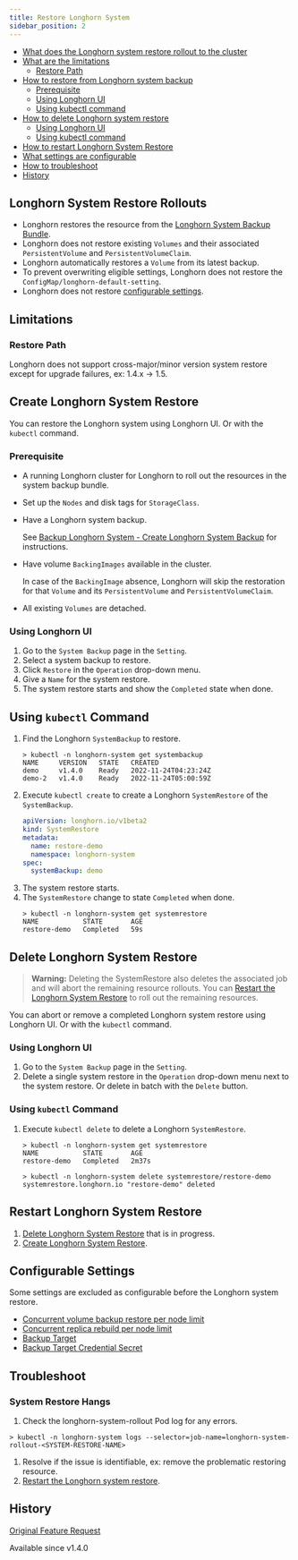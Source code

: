 ```yaml
---
title: Restore Longhorn System
sidebar_position: 2
---
```


- [What does the Longhorn system restore rollout to the cluster](#longhorn-system-restore-rollouts)
- [What are the limitations](#limitations)
    - [Restore Path](#restore-path)
- [How to restore from Longhorn system backup](#create-longhorn-system-restore)
    - [Prerequisite](#prerequisite)
    - [Using Longhorn UI](#using-longhorn-ui)
    - [Using kubectl command](#using-kubectl-command)
- [How to delete Longhorn system restore](#delete-longhorn-system-restore)
    - [Using Longhorn UI](#using-longhorn-ui-1)
    - [Using kubectl command](#using-kubectl-command-1)
- [How to restart Longhorn System Restore](#restart-longhorn-system-restore)
- [What settings are configurable](#configurable-settings)
- [How to troubleshoot](#troubleshoot)
- [History](#history)

## Longhorn System Restore Rollouts

- Longhorn restores the resource from the [Longhorn System Backup Bundle](./backup-longhorn-system#longhorn-system-backup-bundle).
- Longhorn does not restore existing `Volumes` and their associated `PersistentVolume` and `PersistentVolumeClaim`.
- Longhorn automatically restores a `Volume` from its latest backup.
- To prevent overwriting eligible settings, Longhorn does not restore the `ConfigMap/longhorn-default-setting`.
- Longhorn does not restore [configurable settings](#configurable-settings).

## Limitations
### Restore Path

Longhorn does not support cross-major/minor version system restore except for upgrade failures, ex: 1.4.x -> 1.5.
## Create Longhorn System Restore

You can restore the Longhorn system using Longhorn UI. Or with the `kubectl` command.

### Prerequisite

- A running Longhorn cluster for Longhorn to roll out the resources in the system backup bundle.
- Set up the `Nodes` and disk tags for `StorageClass`.
- Have a Longhorn system backup.

  See [Backup Longhorn System - Create Longhorn System Backup](./backup-longhorn-system#create-longhorn-system-backup) for instructions.
- Have volume `BackingImages` available in the cluster.

  In case of the `BackingImage` absence, Longhorn will skip the restoration for that `Volume` and its `PersistentVolume` and `PersistentVolumeClaim`.
- All existing `Volumes` are detached.

### Using Longhorn UI

1. Go to the `System Backup` page in the `Setting`.
1. Select a system backup to restore.
1. Click `Restore` in the `Operation` drop-down menu.
1. Give a `Name` for the system restore.
1. The system restore starts and show the `Completed` state when done.

## Using `kubectl` Command

1. Find the Longhorn `SystemBackup` to restore.
   ```
   > kubectl -n longhorn-system get systembackup
   NAME     VERSION   STATE   CREATED
   demo     v1.4.0    Ready   2022-11-24T04:23:24Z
   demo-2   v1.4.0    Ready   2022-11-24T05:00:59Z
   ```
1. Execute `kubectl create` to create a Longhorn `SystemRestore` of the `SystemBackup`.
   ```yaml
   apiVersion: longhorn.io/v1beta2
   kind: SystemRestore
   metadata:
     name: restore-demo
     namespace: longhorn-system
   spec:
     systemBackup: demo
   ```
1. The system restore starts.
1. The `SystemRestore` change to state `Completed` when done.
   ```
   > kubectl -n longhorn-system get systemrestore
   NAME           STATE       AGE
   restore-demo   Completed   59s
   ```

## Delete Longhorn System Restore

> **Warning:** Deleting the SystemRestore also deletes the associated job and will abort the remaining resource rollouts. You can [Restart the Longhorn System Restore](#restart-longhorn-system-restore) to roll out the remaining resources.

You can abort or remove a completed Longhorn system restore using Longhorn UI. Or with the `kubectl` command.

### Using Longhorn UI

1. Go to the `System Backup` page in the `Setting`.
1. Delete a single system restore in the `Operation` drop-down menu next to the system restore. Or delete in batch with the `Delete` button.

### Using `kubectl` Command

1. Execute `kubectl delete` to delete a Longhorn `SystemRestore`.
   ```
   > kubectl -n longhorn-system get systemrestore
   NAME           STATE       AGE
   restore-demo   Completed   2m37s
   
   > kubectl -n longhorn-system delete systemrestore/restore-demo
   systemrestore.longhorn.io "restore-demo" deleted
   ```

## Restart Longhorn System Restore

1. [Delete Longhorn System Restore](#delete-longhorn-system-restore) that is in progress.
1. [Create Longhorn System Restore](#create-longhorn-system-restore).

## Configurable Settings

Some settings are excluded as configurable before the Longhorn system restore.
- [Concurrent volume backup restore per node limit](../../references/settings#concurrent-volume-backup-restore-per-node-limit)
- [Concurrent replica rebuild per node limit](../../references/settings#concurrent-replica-rebuild-per-node-limit)
- [Backup Target](../../references/settings#backup-target)
- [Backup Target Credential Secret](../../references/settings#backup-target-credential-secret)

## Troubleshoot

### System Restore Hangs

1. Check the longhorn-system-rollout Pod log for any errors.
```
> kubectl -n longhorn-system logs --selector=job-name=longhorn-system-rollout-<SYSTEM-RESTORE-NAME>
```
1. Resolve if the issue is identifiable, ex: remove the problematic restoring resource.
1. [Restart the Longhorn system restore](#restart-longhorn-system-restore).

## History
[Original Feature Request](https://github.com/longhorn/longhorn/issues/1455)

Available since v1.4.0
